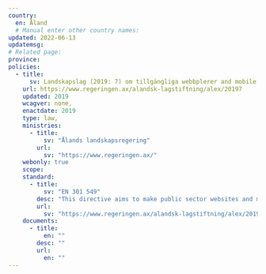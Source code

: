 ```yaml
---
country:
  en: Åland
  # Manual enter other country names: 
updated: 2022-06-13
updatemsg:
# Related page:
province: 
policies:
  - title:
      sv: Landskapslag (2019: 7) om tillgängliga webbplerer and mobile application inom förvaltningen
    url: https://www.regeringen.ax/alandsk-lagstiftning/alex/20197
    updated: 2019
    wcagver: none, 
    enactdate: 2019
    type: law, 
    ministries:
      - title:
          sv: "Ålands landskapsregering"
        url:
          sv: "https://www.regeringen.ax/"
    webonly: true
    scope: 
    standard:
      - title:
          sv: "EN 301 549"
        desc: "This directive aims to make public sector websites and mobile applications more accessible, and to harmonise varying standards within the EU, reducing barriers for developers of accessibility-related products and services. The Directive references standard EN 301 549."
        url:
          sv: "https://www.regeringen.ax/alandsk-lagstiftning/alex/20197"
    documents:
      - title:
          en: ""
        desc: ""
        url:
          en: ""
---
```

